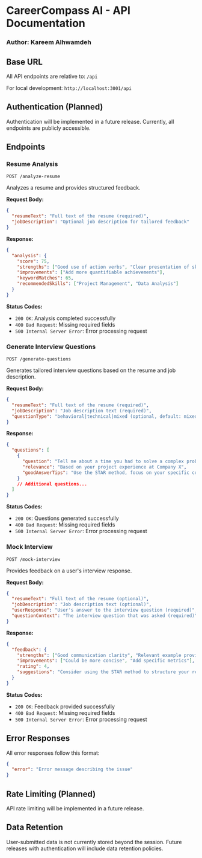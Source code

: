 # CareerCompass AI - API Documentation
### Author: Kareem Alhwamdeh

## Base URL

All API endpoints are relative to: `/api`

For local development: `http://localhost:3001/api`

## Authentication (Planned)

Authentication will be implemented in a future release. Currently, all endpoints are publicly accessible.

## Endpoints

### Resume Analysis

```
POST /analyze-resume
```

Analyzes a resume and provides structured feedback.

**Request Body:**

```json
{
  "resumeText": "Full text of the resume (required)",
  "jobDescription": "Optional job description for tailored feedback"
}
```

**Response:**

```json
{
  "analysis": {
    "score": 75,
    "strengths": ["Good use of action verbs", "Clear presentation of skills"],
    "improvements": ["Add more quantifiable achievements"],
    "keywordMatches": 65,
    "recommendedSkills": ["Project Management", "Data Analysis"]
  }
}
```

**Status Codes:**

- `200 OK`: Analysis completed successfully
- `400 Bad Request`: Missing required fields
- `500 Internal Server Error`: Error processing request

### Generate Interview Questions

```
POST /generate-questions
```

Generates tailored interview questions based on the resume and job description.

**Request Body:**

```json
{
  "resumeText": "Full text of the resume (required)",
  "jobDescription": "Job description text (required)",
  "questionType": "behavioral|technical|mixed (optional, default: mixed)"
}
```

**Response:**

```json
{
  "questions": [
    {
      "question": "Tell me about a time you had to solve a complex problem.",
      "relevance": "Based on your project experience at Company X",
      "goodAnswerTips": "Use the STAR method, focus on your specific contribution"
    }
    // Additional questions...
  ]
}
```

**Status Codes:**

- `200 OK`: Questions generated successfully
- `400 Bad Request`: Missing required fields
- `500 Internal Server Error`: Error processing request

### Mock Interview

```
POST /mock-interview
```

Provides feedback on a user's interview response.

**Request Body:**

```json
{
  "resumeText": "Full text of the resume (optional)",
  "jobDescription": "Job description text (optional)",
  "userResponse": "User's answer to the interview question (required)",
  "questionContext": "The interview question that was asked (required)"
}
```

**Response:**

```json
{
  "feedback": {
    "strengths": ["Good communication clarity", "Relevant example provided"],
    "improvements": ["Could be more concise", "Add specific metrics"],
    "rating": 4,
    "suggestions": "Consider using the STAR method to structure your response"
  }
}
```

**Status Codes:**

- `200 OK`: Feedback provided successfully
- `400 Bad Request`: Missing required fields
- `500 Internal Server Error`: Error processing request

## Error Responses

All error responses follow this format:

```json
{
  "error": "Error message describing the issue"
}
```

## Rate Limiting (Planned)

API rate limiting will be implemented in a future release.

## Data Retention

User-submitted data is not currently stored beyond the session. Future releases with authentication will include data retention policies.